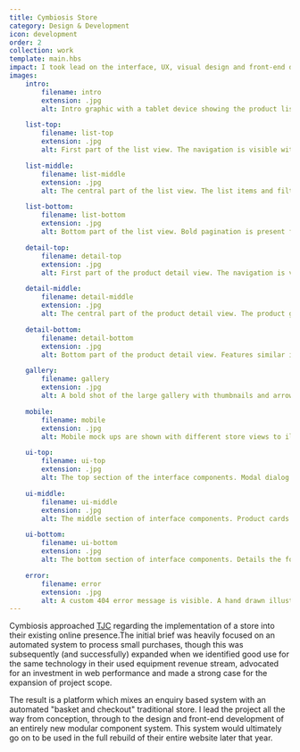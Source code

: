 ```yaml
---
title: Cymbiosis Store
category: Design & Development
icon: development
order: 2
collection: work
template: main.hbs
impact: I took lead on the interface, UX, visual design and front-end development for this responsive store, built specifically for high-end audio enthusiasts.
images:
    intro:
        filename: intro
        extension: .jpg
        alt: Intro graphic with a tablet device showing the product list view. It is flanked by other single product views.

    list-top:
        filename: list-top
        extension: .jpg
        alt: First part of the list view. The navigation is visible with large slider image directly below. Page name and description follow.

    list-middle:
        filename: list-middle
        extension: .jpg
        alt: The central part of the list view. The list items and filter options are clearly visible.

    list-bottom:
        filename: list-bottom
        extension: .jpg
        alt: Bottom part of the list view. Bold pagination is present followed by a mailing list sign up control and footer.

    detail-top:
        filename: detail-top
        extension: .jpg
        alt: First part of the product detail view. The navigation is visible with the product name and description below.

    detail-middle:
        filename: detail-middle
        extension: .jpg
        alt: The central part of the product detail view. The product gallery is clearly visible along with product price and other information.

    detail-bottom:
        filename: detail-bottom
        extension: .jpg
        alt: Bottom part of the product detail view. Features similar items in a list as well as the site footer and other information.

    gallery:
        filename: gallery
        extension: .jpg
        alt: A bold shot of the large gallery with thumbnails and arrow pagination.

    mobile:
        filename: mobile
        extension: .jpg
        alt: Mobile mock ups are shown with different store views to illustrate how they adapt to different screen sizes.

    ui-top:
        filename: ui-top
        extension: .jpg
        alt: The top section of the interface components. Modal dialog designs are clearly visible.

    ui-middle:
        filename: ui-middle
        extension: .jpg
        alt: The middle section of interface components. Product cards are shown with their different styles or either a list or grid format.

    ui-bottom:
        filename: ui-bottom
        extension: .jpg
        alt: The bottom section of interface components. Details the form validation messages and various buttons and widgets.

    error:
        filename: error
        extension: .jpg
        alt: A custom 404 error message is visible. A hand drawn illustration of a broken record is accompanied by 404 text and description.
---
```


Cymbiosis approached <a href="http://tjcuk.co.uk/" target="_blank" title="TJC homepage">TJC</a> regarding the implementation of a store into their existing online presence.The initial brief was heavily focused on an automated system to process small purchases, though this was subsequently (and successfully) expanded when we identified good use for the same technology in their used equipment revenue stream, advocated for an investment in web performance and made a strong case for the expansion of project scope.

The result is a platform which mixes an enquiry based system with an automated "basket and checkout" traditional store. I lead the project all the way from conception, through to the design and front-end development of an entirely new modular component system. This system would ultimately go on to be used in the full rebuild of their entire website later that&nbsp;year.
